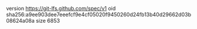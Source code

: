 version https://git-lfs.github.com/spec/v1
oid sha256:a9ee903dee7eeefcf9e4cf05020f9450260d24fb13b40d29662d03b08624a08a
size 6853
